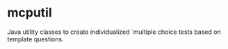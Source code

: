 # mcputil
Java utility classes to create individualized `multiple choice tests based on template questions.
